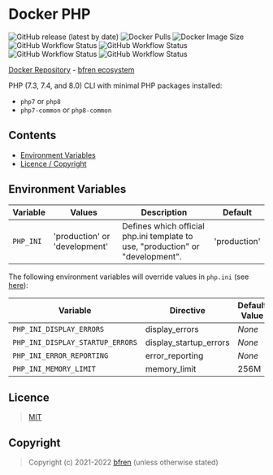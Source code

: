 # Docker PHP

![GitHub release (latest by date)](https://img.shields.io/github/v/release/bfren/docker-php) ![Docker Pulls](https://img.shields.io/endpoint?url=https%3A%2F%2Fbfren.dev%2Fdocker%2Fpulls%2Fphp) ![Docker Image Size](https://img.shields.io/endpoint?url=https%3A%2F%2Fbfren.dev%2Fdocker%2Fsize%2Fphp)<br/>
![GitHub Workflow Status](https://img.shields.io/github/workflow/status/bfren/docker-php/dev-7_3?label=PHP+7.3) ![GitHub Workflow Status](https://img.shields.io/github/workflow/status/bfren/docker-php/dev-7_4?label=PHP+7.4) ![GitHub Workflow Status](https://img.shields.io/github/workflow/status/bfren/docker-php/dev-8_0?label=PHP+8.0) ![GitHub Workflow Status](https://img.shields.io/github/workflow/status/bfren/docker-php/dev-8_0-edge?label=PHP+8.0+(edge))

[Docker Repository](https://hub.docker.com/r/bfren/php) - [bfren ecosystem](https://github.com/bfren/docker)

PHP (7.3, 7.4, and 8.0) CLI with minimal PHP packages installed:

* `php7` or `php8`
* `php7-common` or `php8-common`

## Contents

* [Environment Variables](#environment-variables)
* [Licence / Copyright](#licence)

## Environment Variables

| Variable  | Values                        | Description                                                                    | Default      |
| --------- | ----------------------------- | ------------------------------------------------------------------------------ | ------------ |
| `PHP_INI` | 'production' or 'development' | Defines which official php.ini template to use, "production" or "development". | 'production' |

The following environment variables will override values in `php.ini` (see [here](https://www.php.net/manual/en/ini.list.php)):

| Variable                         | Directive              | Default Value |
| -------------------------------- | ---------------------- | ------------- |
| `PHP_INI_DISPLAY_ERRORS`         | display_errors         | *None*        |
| `PHP_INI_DISPLAY_STARTUP_ERRORS` | display_startup_errors | *None*        |
| `PHP_INI_ERROR_REPORTING`        | error_reporting        | *None*        |
| `PHP_INI_MEMORY_LIMIT`           | memory_limit           | 256M          |

## Licence

> [MIT](https://mit.bfren.dev/2021)

## Copyright

> Copyright (c) 2021-2022 [bfren](https://bfren.dev) (unless otherwise stated)
